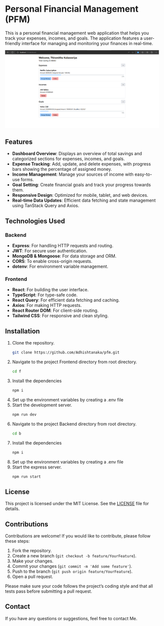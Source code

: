 # Personal Financial Management (PFM) 

This is a personal financial management web application that helps you track your expenses, incomes, and goals. The application features a user-friendly interface for managing and monitoring your finances in real-time.

![Screenshot of the dashboard with financial summary and tracking features](./screenshot.png)

## Features

- **Dashboard Overview**: Displays an overview of total savings and categorized sections for expenses, incomes, and goals.
- **Expense Tracking**: Add, update, and delete expenses, with progress bars showing the percentage of assigned money.
- **Income Management**: Manage your sources of income with easy-to-use forms.
- **Goal Setting**: Create financial goals and track your progress towards them.
- **Responsive Design**: Optimized for mobile, tablet, and web devices.
- **Real-time Data Updates**: Efficient data fetching and state management using TanStack Query and Axios.

## Technologies Used

### Backend
- **Express**: For handling HTTP requests and routing.
- **JWT**: For secure user authentication.
- **MongoDB & Mongoose**: For data storage and ORM.
- **CORS**: To enable cross-origin requests.
- **dotenv**: For environment variable management.

### Frontend
- **React**: For building the user interface.
- **TypeScript**: For type-safe code.
- **React Query**: For efficient data fetching and caching.
- **Axios**: For making HTTP requests.
- **React Router DOM**: For client-side routing.
- **Tailwind CSS**: For responsive and clean styling.

## Installation

1. Clone the repository.
   ```bash
   git clone https://github.com/Adhishtanaka/pfm.git
   ```
2. Navigate to the project Frontend directory from root directory.
   ```bash
   cd f
   ```
3. Install the dependencies
    ```bash
   npm i
   ```
4. Set up the environment variables by creating a .env file
5. Start the development server.
   ```bash
   npm run dev
   ```
6. Navigate to the project Backend directory from root directory.
    ```bash
   cd b
   ```
7. Install the dependencies
    ```bash
   npm i
   ```
8. Set up the environment variables by creating a .env file
9. Start the express server.
     ```bash
   npm run start
     ```
   
## License

This project is licensed under the MIT License. See the [LICENSE](LICENSE) file for details.

## Contributions

Contributions are welcome! If you would like to contribute, please follow these steps:

1. Fork the repository.
2. Create a new branch (`git checkout -b feature/YourFeature`).
3. Make your changes.
4. Commit your changes (`git commit -m 'Add some feature'`).
5. Push to the branch (`git push origin feature/YourFeature`).
6. Open a pull request.

Please make sure your code follows the project’s coding style and that all tests pass before submitting a pull request.

## Contact 

If you have any questions or suggestions, feel free to contact Me.
